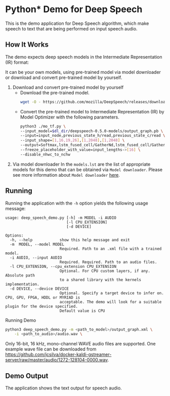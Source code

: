 Python* Demo for Deep Speech
===============================

This is the demo application for Deep Speech algorithm, which make speech to text that are being performed on input speech audio. 

How It Works
------------
The demo expects deep speech models in the Intermediate Representation (IR) format:

It can be your own models, using pre-trained model via model downloader or download and convert pre-trained model by yourself.

1. Download and convert pre-trained model by yourself
    * Download the pre-trained model.
      ```sh
      wget -O - https://github.com/mozilla/DeepSpeech/releases/download/v0.5.0/deepspeech-0.5.0-models.tar.gz | tar xvfz -
      ```
    * Convert the pre-trained model to Intermediate Representation (IR) by Model Optimizer with the following parameters.
      ```sh
      python3 ./mo_tf.py \
      --input_model=$dl_dir/deepspeech-0.5.0-models/output_graph.pb \
      --input=input_node,previous_state_h/read,previous_state_c/read \
      --input_shape=[1,16,19,26],[1,2048],[1,2048] \
      --output=Softmax,lstm_fused_cell/GatherNd,lstm_fused_cell/GatherNd_1 \
      --freeze_placeholder_with_value=input_lengths->[16] \
      --disable_nhwc_to_nchw
      ```
2. Via model downloader
    In the `models.lst` are the list of appropriate models for this demo that can be obtained via `Model downloader`. Please see more information about `Model downloader` [here](../model_downloader/README.md).

Running
-------
Running the application with the `-h` option yields the following usage message:

```
usage: deep_speech_demo.py [-h] -m MODEL -i AUDIO
                           [-l CPU_EXTENSION]
                           [-d DEVICE]

Options:
  -h, --help            show this help message and exit
  -m  MODEL, --model MODEL
                        Required. Path to an .xml file with a trained model.
  -i AUDIO, --input AUDIO
                        Required. Required. Path to an audio files.
  -l CPU_EXTENSION, --cpu_extension CPU_EXTENSION
                        Optional. For CPU custom layers, if any. Absolute path
                        to a shared library with the kernels implementation.
  -d DEVICE, --device DEVICE
                        Optional. Specify a target device to infer on. CPU, GPU, FPGA, HDDL or MYRIAD is
                        acceptable. The demo will look for a suitable plugin for the device specified.
                        Default value is CPU
```

Running Demo

```sh
python3 deep_speech_demo.py -m <path_to_model>/output_graph.xml \
    -i <path_to_audio>/audio.wav \
```
Only 16-bit, 16 kHz, mono-channel WAVE audio files are supported. One example wave file can be downloaded from https://github.com/jcsilva/docker-kaldi-gstreamer-server/raw/master/audio/1272-128104-0000.wav.

Demo Output
------------
The application shows the text output for speech audio.

